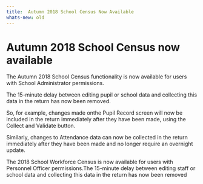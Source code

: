 ```yaml
---
title:  Autumn 2018 School Census Now Available
whats-new: old
---
```

# Autumn 2018 School Census now available

The Autumn 2018 School Census functionality is now available for users with School Administrator permissions.

The 15-minute delay between editing pupil or school data and collecting this data in the return has now been removed.

So, for example, changes made onthe Pupil Record screen will now be included in the return immediately after they have been made, using the Collect and Validate button.

Similarly, changes to Attendance data can now be collected in the return immediately after they have been made and no longer require an overnight update.

The 2018 School Workforce Census is now available for users with Personnel Officer permissions.The 15-minute delay between editing staff or school data and collecting this data in the return has now been removed